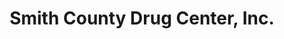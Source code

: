 ---
title: "Smith County Drug Center, Inc."
url: /carthage/smith-county-drug-center-inc/
shop: Drogerie
---